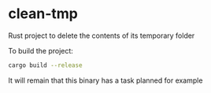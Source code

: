 # clean-tmp
Rust project to delete the contents of its temporary folder

To build the project:

```bash
cargo build --release 
```

It will remain that this binary has a task planned for example